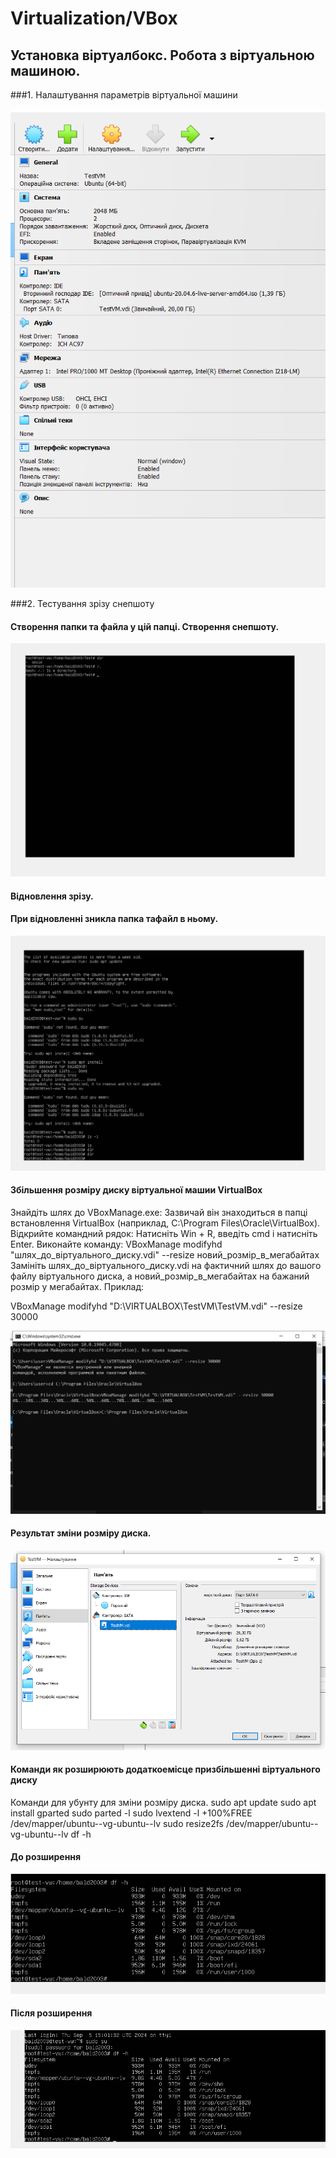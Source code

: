 # Virtualization/VBox

## Установка віртуалбокс. Робота з віртуальною машиною. 


###1. Налаштування параметрів віртуальної машини

![Параметри віртуальної машини]( Screenshots/TestVM.PNG)

###2. Тестування зрізу снепшоту
#### Створення папки та файла у цій папці. Створення снепшоту.
![Створення папки та файла цу цій папці. Створення снепшоту.]( Screenshots/TestSnapShot1.PNG)

#### Відновлення зрізу.
#### При відновленні зникла папка тафайл в ньому.
![Створення папки та файла цу цій папці. Створення снепшоту.]( Screenshots/TestSnapShot2.PNG)


#### Збільшення розміру диску віртуальної машии VirtualBox
Знайдіть шлях до VBoxManage.exe: Зазвичай він знаходиться в папці встановлення VirtualBox (наприклад, C:\Program Files\Oracle\VirtualBox).
Відкрийте командний рядок:
Натисніть Win + R, введіть cmd і натисніть Enter.
Виконайте команду:
VBoxManage modifyhd "шлях_до_віртуального_диску.vdi" --resize новий_розмір_в_мегабайтах
Замініть шлях_до_віртуального_диску.vdi на фактичний шлях до вашого файлу віртуального диска, а новий_розмір_в_мегабайтах на бажаний розмір у мегабайтах.
Приклад:

VBoxManage modifyhd "D:\VIRTUALBOX\TestVM\TestVM.vdi" --resize 30000

![Зміна розміру диску віртуальної машини.]( Screenshots/resizeHddVdi.PNG)
#### Результат зміни розміру диска.
![Результат зміни розміру диску віртуальної машини.]( Screenshots/resizeHddVdiResult.PNG)
#### Команди як розширюють додаткоемісце призбільшенні віртуального диску 
Команди для убунту для зміни розміру диска.
sudo apt update
sudo apt install gparted
sudo parted -l
sudo lvextend -l +100%FREE /dev/mapper/ubuntu--vg-ubuntu--lv
sudo resize2fs /dev/mapper/ubuntu--vg-ubuntu--lv
df -h
#### До розширення
![Перегляд файлової розмітки убунту]( Screenshots/HddAfterResize.PNG)
#### Після розширення
![Розширення вільного місця у убунту]( Screenshots/currentHddSize.PNG)